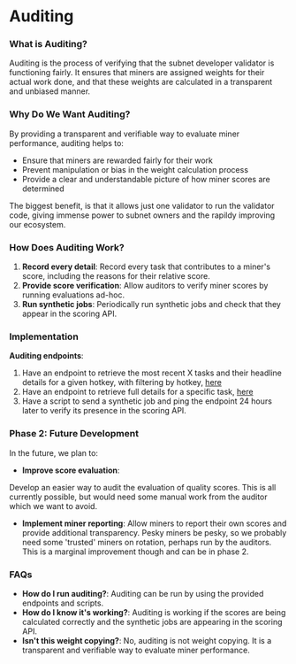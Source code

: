 # Auditing

### What is Auditing?

Auditing is the process of verifying that the subnet developer validator is functioning fairly. It ensures that miners are assigned weights for their actual work done, and that these weights are calculated in a transparent and unbiased manner.

### Why Do We Want Auditing?

By providing a transparent and verifiable way to evaluate miner performance, auditing helps to:

* Ensure that miners are rewarded fairly for their work
* Prevent manipulation or bias in the weight calculation process
* Provide a clear and understandable picture of how miner scores are determined

The biggest benefit, is that it allows just one validator to run the validator code, giving immense power to subnet owners and the rapildy improving our ecosystem.

### How Does Auditing Work?

1. **Record every detail**: Record every task that contributes to a miner's score, including the reasons for their relative score.
2. **Provide score verification**: Allow auditors to verify miner scores by running evaluations ad-hoc.
3. **Run synthetic jobs**: Periodically run synthetic jobs and check that they appear in the scoring API.

### Implementation

**Auditing endpoints**:

1. Have an endpoint to retrieve the most recent X tasks and their headline details for a given hotkey, with filtering by hotkey, [here](../validator/endpoints/auditing.py#L10)
2. Have an endpoint to retrieve full details for a specific task, [here](../validator/endpoints/auditing.py#L16)
3. Have a script to send a synthetic job and ping the endpoint 24 hours later to verify its presence in the scoring API.

### Phase 2: Future Development

In the future, we plan to:

* **Improve score evaluation**:

Develop an easier way to audit the evaluation of quality scores. This is all currently possible, but would need some manual work from the auditor which we want to avoid.


* **Implement miner reporting**: Allow miners to report their own scores and provide additional transparency.
Pesky miners be pesky, so we probably need some 'trusted' miners on rotation, perhaps run by the auditors. This is a marginal improvement though and can be in phase 2.

### FAQs

* **How do I run auditing?**: Auditing can be run by using the provided endpoints and scripts.
* **How do I know it's working?**: Auditing is working if the scores are being calculated correctly and the synthetic jobs are appearing in the scoring API.
* **Isn't this weight copying?**: No, auditing is not weight copying. It is a transparent and verifiable way to evaluate miner performance.
